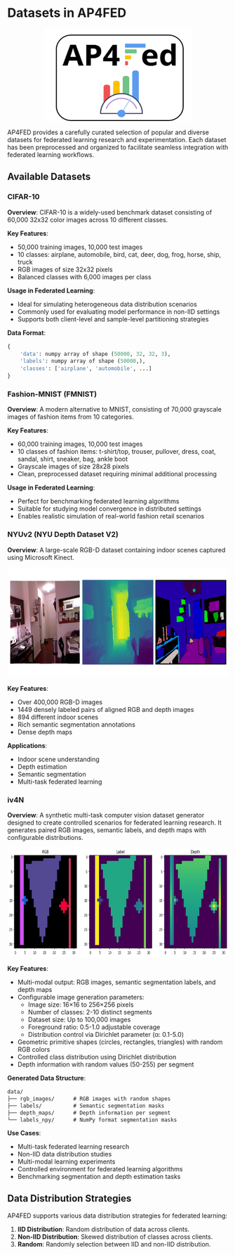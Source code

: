 # Datasets in AP4FED

<p align="center">
<img src="img/readme/logo.svg" width="340px" height="210px"/>
</p>

AP4FED provides a carefully curated selection of popular and diverse datasets for federated learning research and experimentation. Each dataset has been preprocessed and organized to facilitate seamless integration with federated learning workflows.

## Available Datasets

### CIFAR-10
**Overview**: CIFAR-10 is a widely-used benchmark dataset consisting of 60,000 32x32 color images across 10 different classes.

**Key Features**:
- 50,000 training images, 10,000 test images
- 10 classes: airplane, automobile, bird, cat, deer, dog, frog, horse, ship, truck
- RGB images of size 32x32 pixels
- Balanced classes with 6,000 images per class

**Usage in Federated Learning**:
- Ideal for simulating heterogeneous data distribution scenarios
- Commonly used for evaluating model performance in non-IID settings
- Supports both client-level and sample-level partitioning strategies

**Data Format**:
```python
{
    'data': numpy array of shape (50000, 32, 32, 3),
    'labels': numpy array of shape (50000,),
    'classes': ['airplane', 'automobile', ...]
}
```

### Fashion-MNIST (FMNIST)
**Overview**: A modern alternative to MNIST, consisting of 70,000 grayscale images of fashion items from 10 categories.

**Key Features**:
- 60,000 training images, 10,000 test images
- 10 classes of fashion items: t-shirt/top, trouser, pullover, dress, coat, sandal, shirt, sneaker, bag, ankle boot
- Grayscale images of size 28x28 pixels
- Clean, preprocessed dataset requiring minimal additional processing

**Usage in Federated Learning**:
- Perfect for benchmarking federated learning algorithms
- Suitable for studying model convergence in distributed settings
- Enables realistic simulation of real-world fashion retail scenarios

### NYUv2 (NYU Depth Dataset V2)
**Overview**: A large-scale RGB-D dataset containing indoor scenes captured using Microsoft Kinect.

<p align="center">
<img src="NYUv2/NYUv2Example.png" width="850px" height="250px"/>
</p>

**Key Features**:
- Over 400,000 RGB-D images
- 1449 densely labeled pairs of aligned RGB and depth images
- 894 different indoor scenes
- Rich semantic segmentation annotations
- Dense depth maps

**Applications**:
- Indoor scene understanding
- Depth estimation
- Semantic segmentation
- Multi-task federated learning

### iv4N 
**Overview**: A synthetic multi-task computer vision dataset generator designed to create controlled scenarios for federated learning research. It generates paired RGB images, semantic labels, and depth maps with configurable distributions.

<p align="center">
<img src="iv4N/iv4NExample.png" width="850px" height="250px"/>
</p>

**Key Features**:
- Multi-modal output: RGB images, semantic segmentation labels, and depth maps
- Configurable image generation parameters:
  - Image size: 16×16 to 256×256 pixels
  - Number of classes: 2-10 distinct segments
  - Dataset size: Up to 100,000 images
  - Foreground ratio: 0.5-1.0 adjustable coverage
  - Distribution control via Dirichlet parameter (α: 0.1-5.0)
- Geometric primitive shapes (circles, rectangles, triangles) with random RGB colors
- Controlled class distribution using Dirichlet distribution
- Depth information with random values (50-255) per segment

**Generated Data Structure**:
```
data/
├── rgb_images/      # RGB images with random shapes
├── labels/          # Semantic segmentation masks
├── depth_maps/      # Depth information per segment
└── labels_npy/      # NumPy format segmentation masks
```

**Use Cases**:
- Multi-task federated learning research
- Non-IID data distribution studies
- Multi-modal learning experiments
- Controlled environment for federated learning algorithms
- Benchmarking segmentation and depth estimation tasks


## Data Distribution Strategies

AP4FED supports various data distribution strategies for federated learning:

1. **IID Distribution**: Random distribution of data across clients.
2. **Non-IID Distribution**: Skewed distribution of classes across clients.
3. **Random**: Randomly selection between IID and non-IID distribution.
